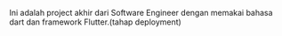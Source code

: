 Ini adalah project akhir dari Software Engineer dengan memakai bahasa dart dan framework Flutter.(tahap deployment)
